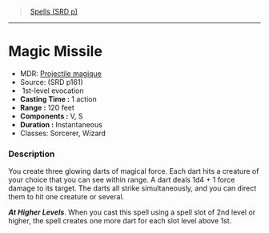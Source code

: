 ﻿---
!SpellItem
Family: SpellVO
Name: Magic Missile
AltName: '[Projectile magique](hd_spells_projectile_magique.md)'
Type: evocation
Level: 1
CastingTime: 1 action
Range: 120 feet
Components: V, S
Duration: Instantaneous
Classes: Sorcerer, Wizard
Source: (SRD p161)
Id: spells_vo.md#magic-missile
ParentLink: spells_vo.md#spells-srd-p
ParentName: Spells (SRD p)
NameLevel: 1
Attributes: {}
---
> [Spells (SRD p)](srd_spells.md)

---

# Magic Missile

- MDR: [Projectile magique](hd_spells_projectile_magique.md)
- Source: (SRD p161)
-  1st-level evocation
- **Casting Time :** 1 action
- **Range :** 120 feet
- **Components :** V, S
- **Duration :** Instantaneous
- Classes: Sorcerer, Wizard

### Description

You create three glowing darts of magical force. Each dart hits a creature of your choice that you can see within range. A dart deals 1d4 + 1 force damage to its target. The darts all strike simultaneously, and you can direct them to hit one creature or several.

**_At Higher Levels_**. When you cast this spell using a spell slot of 2nd level or higher, the spell creates one more dart for each slot level above 1st.

